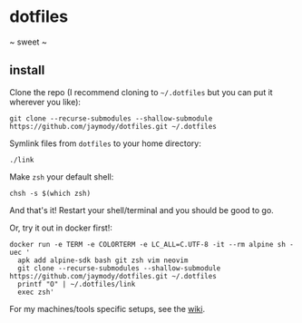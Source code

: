 # dotfiles

~ sweet ~

## install
Clone the repo (I recommend cloning to `~/.dotfiles` but you can put it wherever you like):
```shell
git clone --recurse-submodules --shallow-submodule https://github.com/jaymody/dotfiles.git ~/.dotfiles
```

Symlink files from `dotfiles` to your home directory:
```shell
./link
```

Make `zsh` your default shell:
```shell
chsh -s $(which zsh)
```

And that's it! Restart your shell/terminal and you should be good to go.

Or, try it out in docker first!:
```shell
docker run -e TERM -e COLORTERM -e LC_ALL=C.UTF-8 -it --rm alpine sh -uec '
  apk add alpine-sdk bash git zsh vim neovim
  git clone --recurse-submodules --shallow-submodule https://github.com/jaymody/dotfiles.git ~/.dotfiles
  printf "O" | ~/.dotfiles/link
  exec zsh'
```

For my machines/tools specific setups, see the [wiki](https://github.com/jaymody/dotfiles/wiki).
